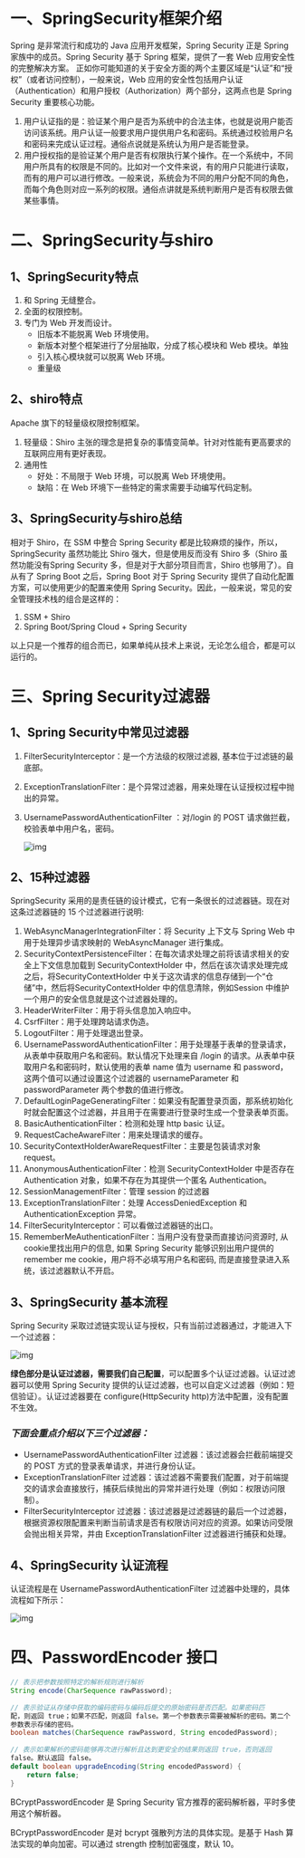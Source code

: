 # 一、SpringSecurity框架介绍

Spring 是非常流行和成功的 Java 应用开发框架，Spring Security 正是 Spring 家族中的成员。Spring Security 基于 Spring 框架，提供了一套 Web 应用安全性的完整解决方案。
正如你可能知道的关于安全方面的两个主要区域是“认证”和“授权”（或者访问控制），一般来说，Web 应用的安全性包括用户认证（Authentication）和用户授权（Authorization）两个部分，这两点也是 Spring Security 重要核心功能。

1. 用户认证指的是：验证某个用户是否为系统中的合法主体，也就是说用户能否访问该系统。用户认证一般要求用户提供用户名和密码。系统通过校验用户名和密码来完成认证过程。通俗点说就是系统认为用户是否能登录。
2. 用户授权指的是验证某个用户是否有权限执行某个操作。在一个系统中，不同用户所具有的权限是不同的。比如对一个文件来说，有的用户只能进行读取，而有的用户可以进行修改。一般来说，系统会为不同的用户分配不同的角色，而每个角色则对应一系列的权限。通俗点讲就是系统判断用户是否有权限去做某些事情。

# 二、SpringSecurity与shiro

## 1、SpringSecurity特点

1. 和 Spring 无缝整合。
2. 全面的权限控制。
3. 专门为 Web 开发而设计。
   - 旧版本不能脱离 Web 环境使用。
   - 新版本对整个框架进行了分层抽取，分成了核心模块和 Web 模块。单独
   - 引入核心模块就可以脱离 Web 环境。
   - 重量级

## 2、shiro特点

Apache 旗下的轻量级权限控制框架。

1. 轻量级：Shiro 主张的理念是把复杂的事情变简单。针对对性能有更高要求的互联网应用有更好表现。
2. 通用性
   - 好处：不局限于 Web 环境，可以脱离 Web 环境使用。
   - 缺陷：在 Web 环境下一些特定的需求需要手动编写代码定制。

## 3、SpringSecurity与shiro总结

相对于 Shiro，在 SSM 中整合 Spring Security 都是比较麻烦的操作，所以，SpringSecurity 虽然功能比 Shiro 强大，但是使用反而没有 Shiro 多（Shiro 虽然功能没有Spring Security 多，但是对于大部分项目而言，Shiro 也够用了）。自从有了 Spring Boot 之后，Spring Boot 对于 Spring Security 提供了自动化配置方案，可以使用更少的配置来使用 Spring Security。因此，一般来说，常见的安全管理技术栈的组合是这样的：

1. SSM + Shiro
2. Spring Boot/Spring Cloud + Spring Security

以上只是一个推荐的组合而已，如果单纯从技术上来说，无论怎么组合，都是可以运行的。

# 三、Spring Security过滤器

## 1、Spring Security中常见过滤器

1. FilterSecurityInterceptor：是一个方法级的权限过滤器, 基本位于过滤链的最底部。

2. ExceptionTranslationFilter：是个异常过滤器，用来处理在认证授权过程中抛出的异常。

3. UsernamePasswordAuthenticationFilter ：对/login 的 POST 请求做拦截，校验表单中用户名，密码。

   ![img](https://img-blog.csdnimg.cn/20210625214414234.png?x-oss-process=image/watermark,type_ZmFuZ3poZW5naGVpdGk,shadow_10,text_aHR0cHM6Ly9ibG9nLmNzZG4ubmV0L2d1b3J1aV9qYXZh,size_16,color_FFFFFF,t_70)

## 2、15种过滤器

SpringSecurity 采用的是责任链的设计模式，它有一条很长的过滤器链。现在对这条过滤器链的 15 个过滤器进行说明:

1. WebAsyncManagerIntegrationFilter：将 Security 上下文与 Spring Web 中用于处理异步请求映射的 WebAsyncManager 进行集成。
2. SecurityContextPersistenceFilter：在每次请求处理之前将该请求相关的安全上下文信息加载到 SecurityContextHolder 中，然后在该次请求处理完成之后，将SecurityContextHolder 中关于这次请求的信息存储到一个“仓储”中，然后将SecurityContextHolder 中的信息清除，例如Session 中维护一个用户的安全信息就是这个过滤器处理的。
3. HeaderWriterFilter：用于将头信息加入响应中。
4. CsrfFilter：用于处理跨站请求伪造。
5. LogoutFilter：用于处理退出登录。
6. UsernamePasswordAuthenticationFilter：用于处理基于表单的登录请求，从表单中获取用户名和密码。默认情况下处理来自 /login 的请求。从表单中获取用户名和密码时，默认使用的表单 name 值为 username 和 password，这两个值可以通过设置这个过滤器的 usernameParameter 和 passwordParameter 两个参数的值进行修改。
7. DefaultLoginPageGeneratingFilter：如果没有配置登录页面，那系统初始化时就会配置这个过滤器，并且用于在需要进行登录时生成一个登录表单页面。
8. BasicAuthenticationFilter：检测和处理 http basic 认证。
9. RequestCacheAwareFilter：用来处理请求的缓存。
10. SecurityContextHolderAwareRequestFilter：主要是包装请求对象 request。
11. AnonymousAuthenticationFilter：检测 SecurityContextHolder 中是否存在Authentication 对象，如果不存在为其提供一个匿名 Authentication。
12. SessionManagementFilter：管理 session 的过滤器
13. ExceptionTranslationFilter：处理 AccessDeniedException 和AuthenticationException 异常。
14. FilterSecurityInterceptor：可以看做过滤器链的出口。
15. RememberMeAuthenticationFilter：当用户没有登录而直接访问资源时, 从 cookie里找出用户的信息, 如果 Spring Security 能够识别出用户提供的 remember me cookie，用户将不必填写用户名和密码, 而是直接登录进入系统，该过滤器默认不开启。

## 3、SpringSecurity 基本流程

Spring Security 采取过滤链实现认证与授权，只有当前过滤器通过，才能进入下一个过滤器：

![img](https://img-blog.csdnimg.cn/20210625230035931.png)

**绿色部分是认证过滤器，需要我们自己配置**，可以配置多个认证过滤器。认证过滤器可以使用 Spring Security 提供的认证过滤器，也可以自定义过滤器（例如：短信验证）。认证过滤器要在 configure(HttpSecurity http)方法中配置，没有配置不生效。

### ***下面会重点介绍以下三个过滤器：***

- UsernamePasswordAuthenticationFilter 过滤器：该过滤器会拦截前端提交的 POST 方式的登录表单请求，并进行身份认证。
- ExceptionTranslationFilter 过滤器：该过滤器不需要我们配置，对于前端提交的请求会直接放行，捕获后续抛出的异常并进行处理（例如：权限访问限制）。
- FilterSecurityInterceptor 过滤器：该过滤器是过滤器链的最后一个过滤器，根据资源权限配置来判断当前请求是否有权限访问对应的资源。如果访问受限会抛出相关异常，并由 ExceptionTranslationFilter 过滤器进行捕获和处理。

## 4、SpringSecurity 认证流程

认证流程是在 UsernamePasswordAuthenticationFilter 过滤器中处理的，具体流程如下所示：

![img](https://img-blog.csdnimg.cn/20210625230159278.png?x-oss-process=image/watermark,type_ZmFuZ3poZW5naGVpdGk,shadow_10,text_aHR0cHM6Ly9ibG9nLmNzZG4ubmV0L2d1b3J1aV9qYXZh,size_16,color_FFFFFF,t_70)

# 四、PasswordEncoder 接口

```java
// 表示把参数按照特定的解析规则进行解析
String encode(CharSequence rawPassword);
 
// 表示验证从存储中获取的编码密码与编码后提交的原始密码是否匹配。如果密码匹
配，则返回 true；如果不匹配，则返回 false。第一个参数表示需要被解析的密码。第二个
参数表示存储的密码。
boolean matches(CharSequence rawPassword, String encodedPassword);
 
// 表示如果解析的密码能够再次进行解析且达到更安全的结果则返回 true，否则返回
false。默认返回 false。
default boolean upgradeEncoding(String encodedPassword) {
    return false;
}
```

BCryptPasswordEncoder 是 Spring Security 官方推荐的密码解析器，平时多使用这个解析器。

BCryptPasswordEncoder 是对 bcrypt 强散列方法的具体实现。是基于 Hash 算法实现的单向加密。可以通过 strength 控制加密强度，默认 10。